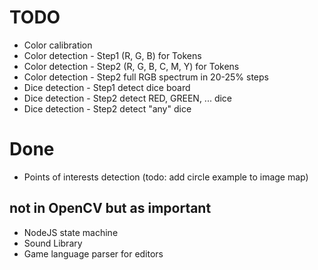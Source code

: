 # TODO

- Color calibration
- Color detection - Step1 (R, G, B) for Tokens
- Color detection - Step2 (R, G, B, C, M, Y) for Tokens
- Color detection - Step2 full RGB spectrum in 20-25% steps
- Dice detection - Step1 detect dice board
- Dice detection - Step2 detect RED, GREEN, ... dice
- Dice detection - Step2 detect "any" dice

# Done

- Points of interests detection (todo: add circle example to image map)

## not in OpenCV but as important

- NodeJS state machine
- Sound Library
- Game language parser for editors

